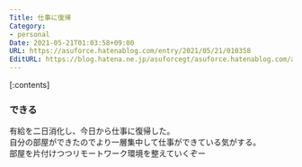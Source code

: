 ```yaml
---
Title: 仕事に復帰
Category:
- personal
Date: 2021-05-21T01:03:58+09:00
URL: https://asuforce.hatenablog.com/entry/2021/05/21/010358
EditURL: https://blog.hatena.ne.jp/asuforcegt/asuforce.hatenablog.com/atom/entry/26006613766277939
---
```


[:contents]

### できる

有給を二日消化し、今日から仕事に復帰した。  
自分の部屋ができたのでより一層集中して仕事ができている気がする。  
部屋を片付けつつリモートワーク環境を整えていくぞー


